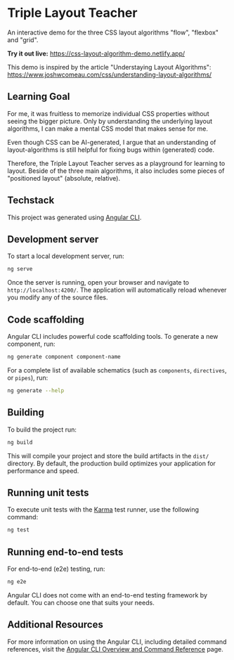 # Triple Layout Teacher

An interactive demo for the three CSS layout algorithms "flow", "flexbox" and "grid".

**Try it out live:** https://css-layout-algorithm-demo.netlify.app/

This demo is inspired by the article "Understaying Layout Algorithms": https://www.joshwcomeau.com/css/understanding-layout-algorithms/

## Learning Goal

For me, it was fruitless to memorize individual CSS properties without seeing the bigger picture.
Only by understanding the underlying layout algorithms, I can make a mental CSS model that makes sense for me.

Even though CSS can be AI-generated, I argue that an understanding of layout-algorithms is still helpful for fixing bugs within (generated) code.

Therefore, the Triple Layout Teacher serves as a playground for learning to layout.
Beside of the three main algorithms, it also includes some pieces of "positioned layout" (absolute, relative).

## Techstack

This project was generated using [Angular CLI](https://github.com/angular/angular-cli).

## Development server

To start a local development server, run:

```bash
ng serve
```

Once the server is running, open your browser and navigate to `http://localhost:4200/`. The application will automatically reload whenever you modify any of the source files.

## Code scaffolding

Angular CLI includes powerful code scaffolding tools. To generate a new component, run:

```bash
ng generate component component-name
```

For a complete list of available schematics (such as `components`, `directives`, or `pipes`), run:

```bash
ng generate --help
```

## Building

To build the project run:

```bash
ng build
```

This will compile your project and store the build artifacts in the `dist/` directory. By default, the production build optimizes your application for performance and speed.

## Running unit tests

To execute unit tests with the [Karma](https://karma-runner.github.io) test runner, use the following command:

```bash
ng test
```

## Running end-to-end tests

For end-to-end (e2e) testing, run:

```bash
ng e2e
```

Angular CLI does not come with an end-to-end testing framework by default. You can choose one that suits your needs.

## Additional Resources

For more information on using the Angular CLI, including detailed command references, visit the [Angular CLI Overview and Command Reference](https://angular.dev/tools/cli) page.
